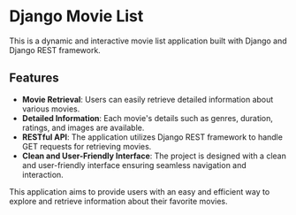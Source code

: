 # Django Movie List

This is a dynamic and interactive movie list application built with Django and Django REST framework.

## Features
- **Movie Retrieval**: Users can easily retrieve detailed information about various movies.
- **Detailed Information**: Each movie's details such as genres, duration, ratings, and images are available.
- **RESTful API**: The application utilizes Django REST framework to handle GET requests for retrieving movies.
- **Clean and User-Friendly Interface**: The project is designed with a clean and user-friendly interface ensuring seamless navigation and interaction.

This application aims to provide users with an easy and efficient way to explore and retrieve information about their favorite movies.
